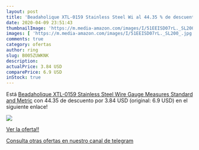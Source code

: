 ```yaml
---
layout: post
title: 'Beadaholique XTL-0159 Stainless Steel Wi al 44.35 % de descuento'
date: 2020-04-09 23:51:43
thumbnailImage: 'https://m.media-amazon.com/images/I/51EEISD07rL._SL200_.jpg'
images: [ 'https://m.media-amazon.com/images/I/51EEISD07rL._SL200_.jpg' ]
comments: true
category: ofertas
author: ring
slug: B005ZUWKNK
description:
actualPrice: 3.84 USD
comparePrice: 6.9 USD
inStock: true
---
```


Está [Beadaholique XTL-0159 Stainless Steel Wire Gauge Measures Standard and Metric](https://www.amazon.com/dp/B005ZUWKNK/?tag=redken08-20) con 44.35 de descuento por 3.84 USD (original: 6.9 USD) en el siguiente enlace!

[![](https://m.media-amazon.com/images/I/51EEISD07rL._SL200_.jpg)](https://www.amazon.com/dp/B005ZUWKNK/?tag=redken08-20)

[Ver la oferta!!](https://www.amazon.com/dp/B005ZUWKNK/?tag=redken08-20)

[Consulta otras ofertas en nuestro canal de telegram](https://t.me/s/ofertas25)
